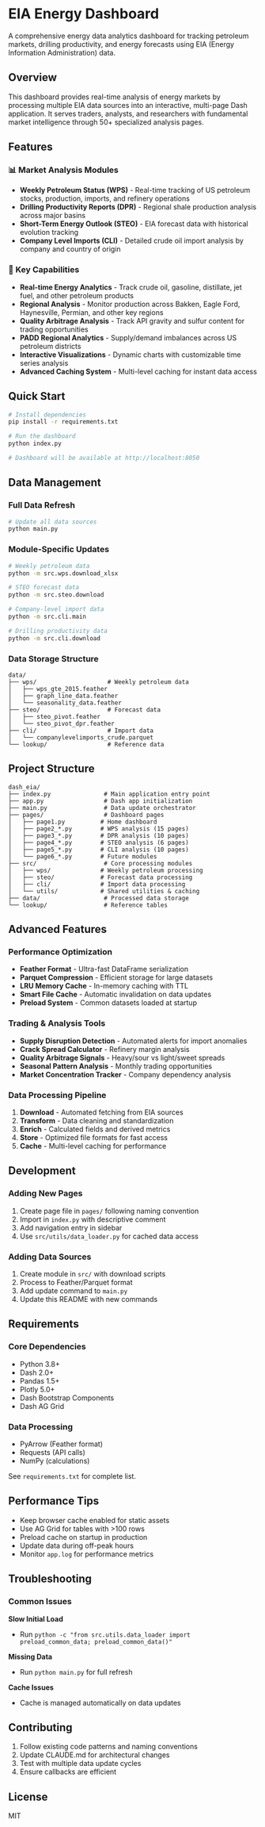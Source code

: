 # EIA Energy Dashboard

A comprehensive energy data analytics dashboard for tracking petroleum markets, drilling productivity, and energy forecasts using EIA (Energy Information Administration) data.

## Overview

This dashboard provides real-time analysis of energy markets by processing multiple EIA data sources into an interactive, multi-page Dash application. It serves traders, analysts, and researchers with fundamental market intelligence through 50+ specialized analysis pages.

## Features

### 📊 Market Analysis Modules

- **Weekly Petroleum Status (WPS)** - Real-time tracking of US petroleum stocks, production, imports, and refinery operations
- **Drilling Productivity Reports (DPR)** - Regional shale production analysis across major basins
- **Short-Term Energy Outlook (STEO)** - EIA forecast data with historical evolution tracking
- **Company Level Imports (CLI)** - Detailed crude oil import analysis by company and country of origin

### 🎯 Key Capabilities

- **Real-time Energy Analytics** - Track crude oil, gasoline, distillate, jet fuel, and other petroleum products
- **Regional Analysis** - Monitor production across Bakken, Eagle Ford, Haynesville, Permian, and other key regions
- **Quality Arbitrage Analysis** - Track API gravity and sulfur content for trading opportunities
- **PADD Regional Analytics** - Supply/demand imbalances across US petroleum districts
- **Interactive Visualizations** - Dynamic charts with customizable time series analysis
- **Advanced Caching System** - Multi-level caching for instant data access

## Quick Start

```bash
# Install dependencies
pip install -r requirements.txt

# Run the dashboard
python index.py

# Dashboard will be available at http://localhost:8050
```

## Data Management

### Full Data Refresh
```bash
# Update all data sources
python main.py
```

### Module-Specific Updates
```bash
# Weekly petroleum data
python -m src.wps.download_xlsx

# STEO forecast data
python -m src.steo.download

# Company-level import data
python -m src.cli.main

# Drilling productivity data
python -m src.cli.download
```

### Data Storage Structure
```
data/
├── wps/                    # Weekly petroleum data
│   ├── wps_gte_2015.feather
│   ├── graph_line_data.feather
│   └── seasonality_data.feather
├── steo/                   # Forecast data
│   ├── steo_pivot.feather
│   └── steo_pivot_dpr.feather
├── cli/                    # Import data
│   └── companylevelimports_crude.parquet
└── lookup/                 # Reference data
```

## Project Structure

```
dash_eia/
├── index.py               # Main application entry point
├── app.py                 # Dash app initialization
├── main.py                # Data update orchestrator
├── pages/                 # Dashboard pages
│   ├── page1.py          # Home dashboard
│   ├── page2_*.py        # WPS analysis (15 pages)
│   ├── page3_*.py        # DPR analysis (10 pages)
│   ├── page4_*.py        # STEO analysis (6 pages)
│   ├── page5_*.py        # CLI analysis (10 pages)
│   └── page6_*.py        # Future modules
├── src/                   # Core processing modules
│   ├── wps/              # Weekly petroleum processing
│   ├── steo/             # Forecast data processing
│   ├── cli/              # Import data processing
│   └── utils/            # Shared utilities & caching
├── data/                  # Processed data storage
└── lookup/                # Reference tables
```

## Advanced Features

### Performance Optimization
- **Feather Format** - Ultra-fast DataFrame serialization
- **Parquet Compression** - Efficient storage for large datasets
- **LRU Memory Cache** - In-memory caching with TTL
- **Smart File Cache** - Automatic invalidation on data updates
- **Preload System** - Common datasets loaded at startup

### Trading & Analysis Tools
- **Supply Disruption Detection** - Automated alerts for import anomalies
- **Crack Spread Calculator** - Refinery margin analysis
- **Quality Arbitrage Signals** - Heavy/sour vs light/sweet spreads
- **Seasonal Pattern Analysis** - Monthly trading opportunities
- **Market Concentration Tracker** - Company dependency analysis

### Data Processing Pipeline
1. **Download** - Automated fetching from EIA sources
2. **Transform** - Data cleaning and standardization
3. **Enrich** - Calculated fields and derived metrics
4. **Store** - Optimized file formats for fast access
5. **Cache** - Multi-level caching for performance


## Development

### Adding New Pages
1. Create page file in `pages/` following naming convention
2. Import in `index.py` with descriptive comment
3. Add navigation entry in sidebar
4. Use `src/utils/data_loader.py` for cached data access

### Adding Data Sources
1. Create module in `src/` with download scripts
2. Process to Feather/Parquet format
3. Add update command to `main.py`
4. Update this README with new commands

## Requirements

### Core Dependencies
- Python 3.8+
- Dash 2.0+
- Pandas 1.5+
- Plotly 5.0+
- Dash Bootstrap Components
- Dash AG Grid

### Data Processing
- PyArrow (Feather format)
- Requests (API calls)
- NumPy (calculations)

See `requirements.txt` for complete list.

## Performance Tips

- Keep browser cache enabled for static assets
- Use AG Grid for tables with >100 rows
- Preload cache on startup in production
- Update data during off-peak hours
- Monitor `app.log` for performance metrics

## Troubleshooting

### Common Issues

**Slow Initial Load**
- Run `python -c "from src.utils.data_loader import preload_common_data; preload_common_data()"`

**Missing Data**
- Run `python main.py` for full refresh

**Cache Issues**
- Cache is managed automatically on data updates

## Contributing

1. Follow existing code patterns and naming conventions
2. Update CLAUDE.md for architectural changes
3. Test with multiple data update cycles
4. Ensure callbacks are efficient

## License

MIT